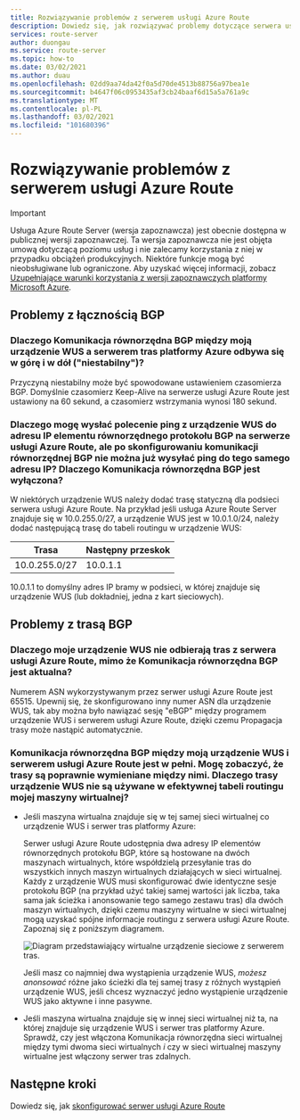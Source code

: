 ```yaml
---
title: Rozwiązywanie problemów z serwerem usługi Azure Route
description: Dowiedz się, jak rozwiązywać problemy dotyczące serwera usługi Azure Route.
services: route-server
author: duongau
ms.service: route-server
ms.topic: how-to
ms.date: 03/02/2021
ms.author: duau
ms.openlocfilehash: 02dd9aa74da42f0a5d70de4513b88756a97bea1e
ms.sourcegitcommit: b4647f06c0953435af3cb24baaf6d15a5a761a9c
ms.translationtype: MT
ms.contentlocale: pl-PL
ms.lasthandoff: 03/02/2021
ms.locfileid: "101680396"
---
```

# <a name="troubleshooting-azure-route-server-issues"></a>Rozwiązywanie problemów z serwerem usługi Azure Route

> [!IMPORTANT]
> Usługa Azure Route Server (wersja zapoznawcza) jest obecnie dostępna w publicznej wersji zapoznawczej.
> Ta wersja zapoznawcza nie jest objęta umową dotyczącą poziomu usług i nie zalecamy korzystania z niej w przypadku obciążeń produkcyjnych. Niektóre funkcje mogą być nieobsługiwane lub ograniczone.
> Aby uzyskać więcej informacji, zobacz [Uzupełniające warunki korzystania z wersji zapoznawczych platformy Microsoft Azure](https://azure.microsoft.com/support/legal/preview-supplemental-terms/).

## <a name="bgp-connectivity-issues"></a>Problemy z łącznością BGP

### <a name="why-is-the-bgp-peering-between-my-nva-and-the-azure-route-server-going-up-and-down-flapping"></a>Dlaczego Komunikacja równorzędna BGP między moją urządzenie WUS a serwerem tras platformy Azure odbywa się w górę i w dół ("niestabilny")?

Przyczyną niestabilny może być spowodowane ustawieniem czasomierza BGP. Domyślnie czasomierz Keep-Alive na serwerze usługi Azure Route jest ustawiony na 60 sekund, a czasomierz wstrzymania wynosi 180 sekund.

### <a name="why-can-i-ping-from-my-nva-to-the-bgp-peer-ip-on-azure-route-server-but-after-i-set-up-the-bgp-peering-between-them-i-cant-ping-the-same-ip-anymore-why-does-the-bgp-peering-goes-down"></a>Dlaczego mogę wysłać polecenie ping z urządzenie WUS do adresu IP elementu równorzędnego protokołu BGP na serwerze usługi Azure Route, ale po skonfigurowaniu komunikacji równorzędnej BGP nie można już wysyłać ping do tego samego adresu IP? Dlaczego Komunikacja równorzędna BGP jest wyłączona?

W niektórych urządzenie WUS należy dodać trasę statyczną dla podsieci serwera usługi Azure Route. Na przykład jeśli usługa Azure Route Server znajduje się w 10.0.255.0/27, a urządzenie WUS jest w 10.0.1.0/24, należy dodać następującą trasę do tabeli routingu w urządzenie WUS:

| Trasa | Następny przeskok |
|-------|----------|
| 10.0.255.0/27 | 10.0.1.1 |

10.0.1.1 to domyślny adres IP bramy w podsieci, w której znajduje się urządzenie WUS (lub dokładniej, jedna z kart sieciowych).

## <a name="bgp-route-issues"></a>Problemy z trasą BGP

### <a name="why-does-my-nva-not-receive-routes-from-azure-route-server-even-though-the-bgp-peering-is-up"></a>Dlaczego moje urządzenie WUS nie odbierają tras z serwera usługi Azure Route, mimo że Komunikacja równorzędna BGP jest aktualna?

Numerem ASN wykorzystywanym przez serwer usługi Azure Route jest 65515. Upewnij się, że skonfigurowano inny numer ASN dla urządzenie WUS, tak aby można było nawiązać sesję "eBGP" między programem urządzenie WUS i serwerem usługi Azure Route, dzięki czemu Propagacja trasy może nastąpić automatycznie.

### <a name="the-bgp-peering-between-my-nva-and-azure-route-server-is-up-i-can-see-routes-exchanged-correctly-between-them-why-arent-the-nva-routes-in-the-effective-routing-table-of-my-vm"></a>Komunikacja równorzędna BGP między moją urządzenie WUS i serwerem usługi Azure Route jest w pełni. Mogę zobaczyć, że trasy są poprawnie wymieniane między nimi. Dlaczego trasy urządzenie WUS nie są używane w efektywnej tabeli routingu mojej maszyny wirtualnej? 

* Jeśli maszyna wirtualna znajduje się w tej samej sieci wirtualnej co urządzenie WUS i serwer tras platformy Azure:

     Serwer usługi Azure Route udostępnia dwa adresy IP elementów równorzędnych protokołu BGP, które są hostowane na dwóch maszynach wirtualnych, które współdzielą przesyłanie tras do wszystkich innych maszyn wirtualnych działających w sieci wirtualnej. Każdy z urządzenie WUS musi skonfigurować dwie identyczne sesje protokołu BGP (na przykład użyć takiej samej wartości jak liczba, taka sama jak ścieżka i anonsowanie tego samego zestawu tras) dla dwóch maszyn wirtualnych, dzięki czemu maszyny wirtualne w sieci wirtualnej mogą uzyskać spójne informacje routingu z serwera usługi Azure Route. Zapoznaj się z poniższym diagramem.

    ![Diagram przedstawiający wirtualne urządzenie sieciowe z serwerem tras.](./media/faq/network-virtual-appliances.png)

    Jeśli masz co najmniej dwa wystąpienia urządzenie WUS, *możesz anonsować* różne jako ścieżki dla tej samej trasy z różnych wystąpień urządzenie WUS, jeśli chcesz wyznaczyć jedno wystąpienie urządzenie WUS jako aktywne i inne pasywne.

* Jeśli maszyna wirtualna znajduje się w innej sieci wirtualnej niż ta, na której znajduje się urządzenie WUS i serwer tras platformy Azure. Sprawdź, czy jest włączona Komunikacja równorzędna sieci wirtualnej między tymi dwoma sieci wirtualnych *i* czy w sieci wirtualnej maszyny wirtualne jest włączony serwer tras zdalnych.

## <a name="next-steps"></a>Następne kroki

Dowiedz się, jak [skonfigurować serwer usługi Azure Route](quickstart-configure-route-server-powershell.md)
